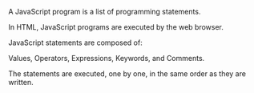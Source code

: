 A JavaScript program is a list of programming statements.

In HTML, JavaScript programs are executed by the web browser.

JavaScript statements are composed of:

Values, Operators, Expressions, Keywords, and Comments.


The statements are executed, one by one, in the same order as they are written.
